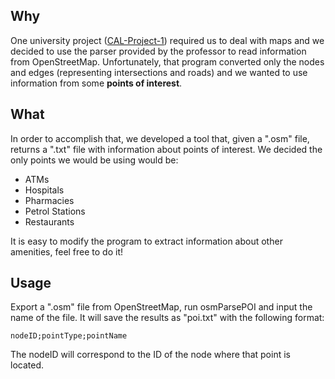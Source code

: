 ## Why

One university project ([CAL-Project-1](https://github.com/Caramelo18/CAL-Project-1)) required us to deal with maps and 
we decided to use the parser provided by the professor to read information from OpenStreetMap. 
Unfortunately, that program converted only the nodes and edges (representing intersections and roads) and we wanted to use information from some **points of interest**.

## What

In order to accomplish that, we developed a tool that, given a ".osm" file, returns a ".txt" file with information about points of interest.
We decided the only points we would be using would be:
* ATMs
* Hospitals
* Pharmacies
* Petrol Stations
* Restaurants

It is easy to modify the program to extract information about other amenities, feel free to do it!

## Usage

Export a ".osm" file from OpenStreetMap, run osmParsePOI and input the name of the file. It will save the results as "poi.txt" with the following format:
```
nodeID;pointType;pointName
```
The nodeID will correspond to the ID of the node where that point is located. 
